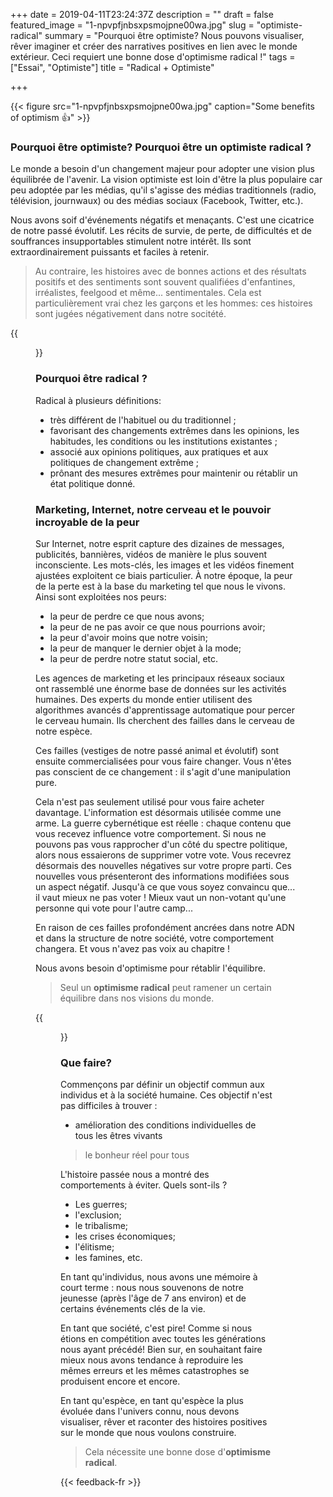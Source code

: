 +++
date = 2019-04-11T23:24:37Z
description = ""
draft = false
featured_image = "1-npvpfjnbsxpsmojpne00wa.jpg"
slug = "optimiste-radical"
summary = "Pourquoi être optimiste? Nous pouvons visualiser, rêver imaginer et créer des narratives positives en lien avec le monde extérieur. Ceci requiert une bonne dose d'optimisme radical !"
tags = ["Essai", "Optimiste"]
title = "Radical + Optimiste"

+++

{{< figure src="1-npvpfjnbsxpsmojpne00wa.jpg" caption="Some benefits of optimism 👍" >}}


### Pourquoi être optimiste? Pourquoi être un optimiste **radical** ?

<!--- See “[Why being optimistic is a choice](being-optimistic-is-a-choice.md)”. -->

Le monde a besoin d'un changement majeur pour adopter une vision plus équilibrée de l'avenir. La vision optimiste est loin d'être la plus populaire car peu adoptée par les médias, qu'il s'agisse des médias traditionnels (radio, télévision, journwaux) ou des médias sociaux (Facebook, Twitter, etc.).

Nous avons soif d'événements négatifs et menaçants. C'est une cicatrice de notre passé évolutif. Les récits de survie, de perte, de difficultés et de souffrances insupportables stimulent notre intérêt. Ils sont extraordinairement puissants et faciles à retenir.

> Au contraire, les histoires avec de bonnes actions et des résultats positifs et des sentiments sont souvent qualifiées d'enfantines, irréalistes, feelgood et même... sentimentales. Cela est particulièrement vrai chez les garçons et les hommes: ces histoires sont jugées négativement dans notre socitété.

{{<figure src="1-ocy280rxjett-iyfsw4r4q.png" >}}

### Pourquoi être radical ?

Radical à plusieurs définitions:
- très différent de l'habituel ou du traditionnel ;
- favorisant des changements extrêmes dans les opinions, les habitudes, les conditions ou les institutions existantes ;
- associé aux opinions politiques, aux pratiques et aux politiques de changement extrême ;
- prônant des mesures extrêmes pour maintenir ou rétablir un état politique donné.

### Marketing, Internet, notre cerveau et le pouvoir incroyable de la peur

Sur Internet, notre esprit capture des dizaines de messages, publicités, bannières, vidéos de manière le plus souvent inconsciente. Les mots-clés, les images et les vidéos finement ajustées exploitent ce biais particulier. À notre époque, la peur de la perte est à la base du marketing tel que nous le vivons.  Ainsi sont exploitées nos peurs:
- la peur de perdre ce que nous avons;
- la peur de ne pas avoir ce que nous pourrions avoir;
- la peur d'avoir moins que notre voisin;
- la peur de manquer le dernier objet à la mode;
- la peur de perdre notre statut social, etc.

Les agences de marketing et les principaux réseaux sociaux ont rassemblé une énorme base de données sur les activités humaines. 
Des experts du monde entier utilisent des algorithmes avancés d'apprentissage automatique pour percer le cerveau humain. 
Ils cherchent des failles dans le cerveau de notre espèce.

Ces failles (vestiges de notre passé animal et évolutif) sont ensuite commercialisées pour vous faire changer. 
Vous n'êtes pas conscient de ce changement : il s'agit d'une manipulation pure.

Cela n'est pas seulement utilisé pour vous faire acheter davantage. L'information est désormais utilisée comme une arme. 
La guerre cybernétique est réelle : chaque contenu que vous recevez influence votre comportement. 
Si nous ne pouvons pas vous rapprocher d'un côté du spectre politique, alors nous essaierons de supprimer votre vote. Vous recevrez désormais des nouvelles négatives sur votre propre parti. Ces nouvelles vous présenteront des informations modifiées sous un aspect négatif. Jusqu'à ce que vous soyez convaincu que... il vaut mieux ne pas voter !
Mieux vaut un non-votant qu'une personne qui vote pour l'autre camp...

En raison de ces failles profondément ancrées dans notre ADN et dans la structure de notre société, votre comportement changera. Et vous n'avez pas voix au chapitre !

Nous avons besoin d'optimisme pour rétablir l'équilibre.

> Seul un **optimisme radical** peut ramener un certain équilibre dans nos visions du monde.

{{<figure src="1-sjuc9i7otsefcfqb87jvra.jpg" >}}

### Que faire?

Commençons par définir un objectif commun aux individus et à la société humaine.
Ces objectif n'est pas difficiles à trouver :
- amélioration des conditions individuelles de tous les êtres vivants

> le bonheur réel pour tous

L'histoire passée nous a montré des comportements à éviter. Quels sont-ils ?
- Les guerres;
- l'exclusion;
- le tribalisme;
- les crises économiques;
- l'élitisme; 
- les famines, etc.

En tant qu'individus, nous avons une mémoire à court terme : nous nous souvenons de notre jeunesse (après l'âge de 7 ans environ) et de certains événements clés de la vie. 

En tant que société, c'est pire! Comme si nous étions en compétition avec toutes les générations nous ayant précédé! 
Bien sur, en souhaitant faire mieux nous avons tendance à reproduire les mêmes erreurs et les mêmes catastrophes se produisent encore et encore.

En tant qu'espèce, en tant qu'espèce la plus évoluée dans l'univers connu, nous devons visualiser, rêver et raconter des histoires positives sur le monde que nous voulons construire.

> Cela nécessite une bonne dose d'**optimisme radical**.

{{< feedback-fr >}}
